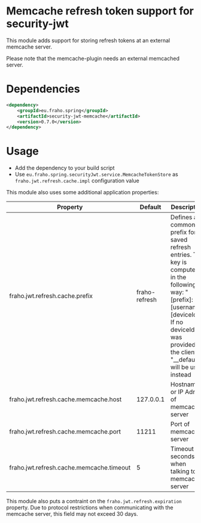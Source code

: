 # Memcache refresh token support for security-jwt

This module adds support for storing refresh tokens at an external memcache server.

Please note that the memcache-plugin needs an external memcached server.

# Dependencies
```xml
<dependency>
    <groupId>eu.fraho.spring</groupId>
    <artifactId>security-jwt-memcache</artifactId>
    <version>0.7.0</version>
</dependency>
```

# Usage
* Add the dependency to your build script
* Use ```eu.fraho.spring.securityJwt.service.MemcacheTokenStore``` as ```fraho.jwt.refresh.cache.impl``` configuration value

This module also uses some additional application properties:

| Property                                 | Default        | Description   |
|------------------------------------------|----------------|---------------|
| fraho.jwt.refresh.cache.prefix           | fraho-refresh  | Defines a common prefix for all saved refresh entries. The key is computed in the following way: "[prefix]:[username]:[deviceId]". If no deviceId was provided by the client, "__default" will be used instead|
| fraho.jwt.refresh.cache.memcache.host    | 127.0.0.1      | Hostname or IP Adress of memcache server|
| fraho.jwt.refresh.cache.memcache.port    | 11211          | Port of memcache server|
| fraho.jwt.refresh.cache.memcache.timeout | 5              | Timeout (in seconds) when talking to memcache server|

This module also puts a contraint on the ```fraho.jwt.refresh.expiration``` property.
Due to protocol restrictions when communicating with the memcache server,
this field may not exceed 30 days.